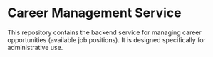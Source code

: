 # Career Management Service

This repository contains the backend service for managing career opportunities (available job positions). It is designed specifically for administrative use.